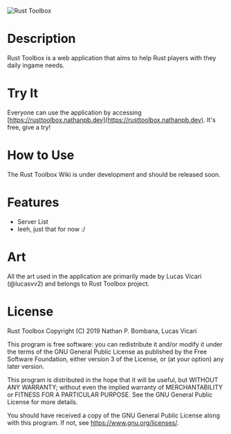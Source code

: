 ![Rust Toolbox](https://repository-images.githubusercontent.com/180052529/a431c680-acbe-11e9-921b-785107953cca)

# Description
Rust Toolbox is a web application that aims to help Rust players with they daily ingame needs.

# Try It
Everyone can use the application by accessing [https://rusttoolbox.nathanpb.dev](https://rusttoolbox.nathanpb.dev). It's free, give a try!

# How to Use
The Rust Toolbox Wiki is under development and should be released soon.

# Features
 - Server List
 - Ieeh, just that for now :/

# Art
All the art used in the application are primarily made by Lucas Vicari (@lucasvv2) and belongs to Rust Toolbox project.

# License
Rust Toolbox Copyright (C) 2019  Nathan P. Bombana, Lucas Vicari

This program is free software: you can redistribute it and/or modify
it under the terms of the GNU General Public License as published by
the Free Software Foundation, either version 3 of the License, or
(at your option) any later version.

This program is distributed in the hope that it will be useful,
but WITHOUT ANY WARRANTY; without even the implied warranty of
MERCHANTABILITY or FITNESS FOR A PARTICULAR PURPOSE.  See the
GNU General Public License for more details.

You should have received a copy of the GNU General Public License
along with this program.  If not, see <https://www.gnu.org/licenses/>.
